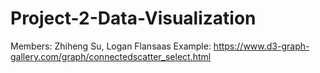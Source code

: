 # Project-2-Data-Visualization
Members: Zhiheng Su, Logan Flansaas
Example: https://www.d3-graph-gallery.com/graph/connectedscatter_select.html
